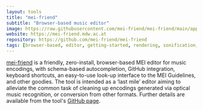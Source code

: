 ```yaml
---
layout: tools
title: "mei-friend"
subtitle: "Browser-based music editor"
image: https://raw.githubusercontent.com/mei-friend/mei-friend/main/app/static/owl/menu-logo.svg
website: https://mei-friend.mdw.ac.at
repository: https://github.com/mei-friend/mei-friend
tags: [browser-based, editor, getting-started, rendering, sonification, utility, viewer]
---
```


[mei-friend](https://mei-friend.mdw.ac.at) is a friendly, zero-install, browser-based MEI editor for music encodings, with schema-based autocompletion, GitHub integration, keyboard shortcuts, an easy-to-use look-up interface to the MEI Guidelines, and other goodies. The tool is intended as a ‘last mile’ editor aiming to alleviate the common task of cleaning up encodings generated via optical music recognition, or conversion from other formats. Further details are available from the tool's [GitHub page](https://mei-friend.github.io).
